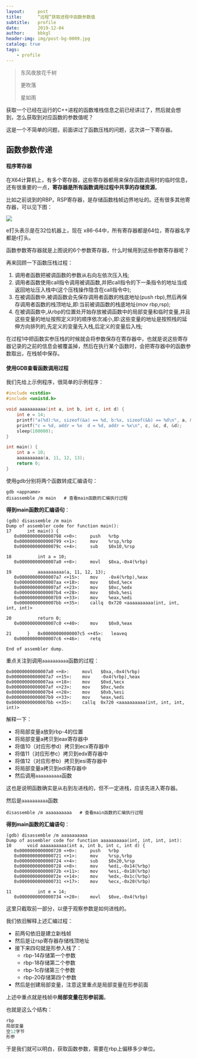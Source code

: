 ```yaml
---
layout:     post
title:      “远程”获取进程中函数参数值			
subtitle:   profile
date:       2019-12-04
author:     bbkgl
header-img: img/post-bg-0009.jpg
catalog: true
tags:
    - profile
---
```


> 东风夜放花千树
>
>更吹落
>
>星如雨 

获取一个已经在运行的C++进程的函数堆栈信息之前已经讲过了，然后就会想到，怎么获取到对应函数的参数值呢？

这是一个不简单的问题，前面讲过了函数压栈的问题，这次讲一下寄存器。

## 函数参数传递

#### 程序寄存器

在X64计算机上，有多个寄存器，这些寄存器都用来保存函数调用时的临时信息，还有很重要的一点，**寄存器是所有函数调用过程中共享的存储资源**。

比如之前说到的RBP，RSP寄存器，是存储函数栈帧边界地址的。还有很多其他寄存器，可以见下图：

![](https://upload-images.jianshu.io/upload_images/1863340-c014c308ab255cee.png?imageMogr2/auto-orient/strip|imageView2/2/w/601/format/webp)

e打头表示是在32位机器上，现在 x86-64中，所有寄存器都是64位，寄存器名字都是r打头。

函数参数寄存器就是上图说的6个参数寄存器，什么时候用到这些参数寄存器呢？

再来回顾一下函数压栈过程：

1. 调用者函数把被调函数的参数从右向左依次压入栈;
2. 调用者函数使用call指令调用被调函数,并把call指令的下一条指令的地址当成返回地址压入栈中(这个压栈操作隐含在call指令中);
3. 在被调函数中,被调函数会先保存调用者函数的栈底地址(push rbp),然后再保存调用者函数的栈顶地址,即:当前被调函数的栈底地址(mov rbp,rsp);
4. 在被调函数中,从rbp的位置处开始存放被调函数中的局部变量和临时变量,并且这些变量的地址按照定义时的顺序依次减小,即:这些变量的地址是按照栈的延伸方向排列的,先定义的变量先入栈,后定义的变量后入栈;

在过程1中把函数实参压栈的时候就会将参数保存在寄存器中，也就是说这些寄存器记录的之前的信息会被覆盖掉，然后在执行某个函数时，会把寄存器中的函数参数取出，在栈帧中保存。

#### 使用GDB查看函数调用过程

我们先给上示例程序，很简单的示例程序：

```cpp
#include <cstdio>
#include <unistd.h>

void aaaaaaaaaa(int a, int b, int c, int d) {
    int e = 14;
    printf("a(%d):%x, sizeof(&a) == %d, b:%x, sizeof(&b) == %d\n", a, &a, sizeof &a, &b, sizeof &b);
    printf("c = %d, addr = %x  d = %d, addr = %x\n", c, &c, d, &d);
    sleep(100000);
}

int main() {
    int a = 10;
    aaaaaaaaaa(a, 11, 12, 13);
    return 0;
}
```

使用gdb分别将两个函数转成汇编语句：

```shell
gdb <appname>
disassemble /m main   # 查看main函数的汇编执行过程
```

**得到main函数的汇编语句**：

```assembly
(gdb) disassemble /m main
Dump of assembler code for function main():
17      int main() {
   0x0000000000000798 <+0>:     push   %rbp
   0x0000000000000799 <+1>:     mov    %rsp,%rbp
   0x000000000000079c <+4>:     sub    $0x10,%rsp

18          int a = 10;
   0x00000000000007a0 <+8>:     movl   $0xa,-0x4(%rbp)

19          aaaaaaaaaa(a, 11, 12, 13);
   0x00000000000007a7 <+15>:    mov    -0x4(%rbp),%eax
   0x00000000000007aa <+18>:    mov    $0xd,%ecx
   0x00000000000007af <+23>:    mov    $0xc,%edx
   0x00000000000007b4 <+28>:    mov    $0xb,%esi
   0x00000000000007b9 <+33>:    mov    %eax,%edi
   0x00000000000007bb <+35>:    callq  0x720 <aaaaaaaaaa(int, int, int, int)>

20          return 0;
   0x00000000000007c0 <+40>:    mov    $0x0,%eax

21      }   0x00000000000007c5 <+45>:   leaveq 
   0x00000000000007c6 <+46>:    retq   

End of assembler dump.
```

重点关注到调用`aaaaaaaaaa`函数的过程：

```assembly
0x00000000000007a0 <+8>:     movl   $0xa,-0x4(%rbp)  
0x00000000000007a7 <+15>:    mov    -0x4(%rbp),%eax
0x00000000000007aa <+18>:    mov    $0xd,%ecx
0x00000000000007af <+23>:    mov    $0xc,%edx
0x00000000000007b4 <+28>:    mov    $0xb,%esi
0x00000000000007b9 <+33>:    mov    %eax,%edi
0x00000000000007bb <+35>:    callq  0x720 <aaaaaaaaaa(int, int, int, int)>
```

解释一下：

- 将局部变量a放到rbp-4的位置
- 将局部变量a拷贝到eax寄存器中
- 将值10（对应形参d）拷贝到ecx寄存器中
- 将值11（对应形参c）拷贝到edx寄存器中
- 将值12（对应形参b）拷贝到esi寄存器中
- 将局部变量a拷贝到edi寄存器中
- 然后调用`aaaaaaaaaa`函数

这也是说明函数确实是从右到左进栈的，但不一定进栈，应该先进入寄存器。

然后是`aaaaaaaaaa`函数


```shell
disassemble /m aaaaaaaaaa   # 查看main函数的汇编执行过程
```

**得到main函数的汇编语句**：

```assembly
(gdb) disassemble /m aaaaaaaaaa
Dump of assembler code for function aaaaaaaaaa(int, int, int, int):
10      void aaaaaaaaaa(int a, int b, int c, int d) {
   0x0000000000000720 <+0>:     push   %rbp
   0x0000000000000721 <+1>:     mov    %rsp,%rbp
   0x0000000000000724 <+4>:     sub    $0x20,%rsp
   0x0000000000000728 <+8>:     mov    %edi,-0x14(%rbp)
   0x000000000000072b <+11>:    mov    %esi,-0x18(%rbp)
   0x000000000000072e <+14>:    mov    %edx,-0x1c(%rbp)
   0x0000000000000731 <+17>:    mov    %ecx,-0x20(%rbp)

11          int e = 14;
   0x0000000000000734 <+20>:    movl   $0xe,-0x4(%rbp)
```

这里只截取前一部分，以便于观察参数是如何进栈的。

我们依旧解释上述汇编过程：

- 前两句依旧是建立新栈帧
- 然后是让rsp寄存器存储栈顶地址
- 接下来四句就是形参入栈了：
  - rbp-14存储第一个参数
  - rbp-18存储第二个参数
  - rbp-1c存储第三个参数
  - rbp-20存储第四个参数
- 然后是创建局部变量，注意这里重点是局部变量在形参前面

上述中重点就是栈帧中**局部变量在形参前面**。

也就是这么个结构：

```cpp
rbp
局部变量
空12字节
形参
```

于是我们就可以明白，获取函数参数，需要在rbp上偏移多少单位。

